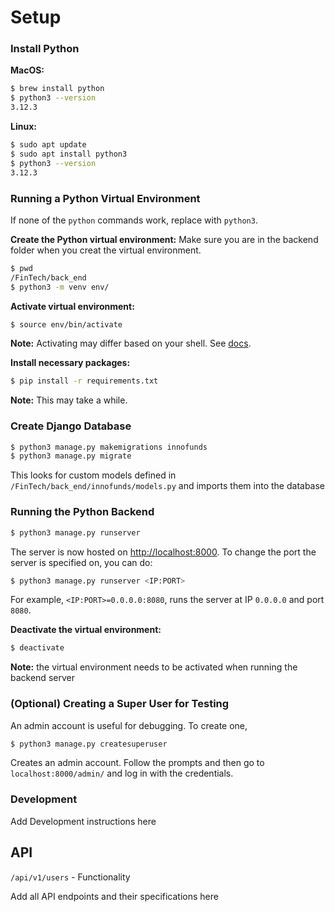 # Setup
### Install Python
**MacOS:**
```bash
$ brew install python
$ python3 --version
3.12.3
```
**Linux:**
```bash
$ sudo apt update
$ sudo apt install python3
$ python3 --version
3.12.3
```


### Running a Python Virtual Environment
If none of the `python` commands work, replace with `python3`.

**Create the Python virtual environment:**
Make sure you are in the backend folder when you creat the virtual environment.
```bash
$ pwd
/FinTech/back_end
$ python3 -m venv env/
```

**Activate virtual environment:**
```bash
$ source env/bin/activate
```
**Note:** Activating may differ based on your shell. See
[docs](https://docs.python.org/3/library/venv.html#how-venvs-work).


**Install necessary packages:**
```bash
$ pip install -r requirements.txt
```
**Note:** This may take a while.

### Create Django Database
```bash
$ python3 manage.py makemigrations innofunds
$ python3 manage.py migrate
```
This looks for custom models defined in `/FinTech/back_end/innofunds/models.py` and imports them into the database

### Running the Python Backend
```bash
$ python3 manage.py runserver
```
The server is now hosted on [http://localhost:8000](http://localhost:8000). To change the port the server is specified on, you can do:
```bash
$ python3 manage.py runserver <IP:PORT> 
```
For example, `<IP:PORT>=0.0.0.0:8080`, runs the server at IP `0.0.0.0` and port `8080`.

**Deactivate the virtual environment:**
```bash
$ deactivate
```
**Note:** the virtual environment needs to be activated when running the backend server

### (Optional) Creating a Super User for Testing
An admin account is useful for debugging. To create one,
```bash
$ python3 manage.py createsuperuser
```
Creates an admin account. Follow the prompts and then go to `localhost:8000/admin/` and log in with the credentials.

### Development
Add Development instructions here

## API
`/api/v1/users` - Functionality

Add all API endpoints and their specifications here